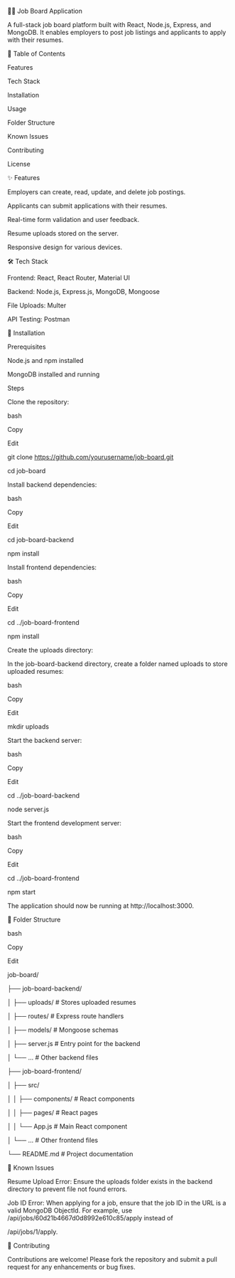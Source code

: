 🧑‍💼 Job Board Application

A full-stack job board platform built with React, Node.js, Express, and MongoDB. It enables employers to post job listings and applicants to apply with their resumes.

📌 Table of Contents

Features

Tech Stack

Installation

Usage

Folder Structure

Known Issues

Contributing

License

✨ Features

Employers can create, read, update, and delete job postings.

Applicants can submit applications with their resumes.

Real-time form validation and user feedback.

Resume uploads stored on the server.

Responsive design for various devices.

🛠 Tech Stack

Frontend: React, React Router, Material UI

Backend: Node.js, Express.js, MongoDB, Mongoose

File Uploads: Multer

API Testing: Postman

🚀 Installation

Prerequisites

Node.js and npm installed

MongoDB installed and running

Steps

Clone the repository:

bash

Copy

Edit

git clone https://github.com/yourusername/job-board.git

cd job-board

Install backend dependencies:

bash

Copy

Edit

cd job-board-backend

npm install

Install frontend dependencies:

bash

Copy

Edit

cd ../job-board-frontend

npm install

Create the uploads directory:

In the job-board-backend directory, create a folder named uploads to store uploaded resumes:

bash

Copy

Edit

mkdir uploads

Start the backend server:


bash

Copy

Edit

cd ../job-board-backend

node server.js

Start the frontend development server:


bash

Copy

Edit

cd ../job-board-frontend

npm start

The application should now be running at http://localhost:3000.


📁 Folder Structure

bash

Copy

Edit

job-board/

├── job-board-backend/

│   ├── uploads/             # Stores uploaded resumes

│   ├── routes/              # Express route handlers

│   ├── models/              # Mongoose schemas

│   ├── server.js            # Entry point for the backend

│   └── ...                  # Other backend files


├── job-board-frontend/

│   ├── src/

│   │   ├── components/      # React components

│   │   ├── pages/           # React pages

│   │   └── App.js           # Main React component

│   └── ...                  # Other frontend files


└── README.md                # Project documentation

🐞 Known Issues

Resume Upload Error: Ensure the uploads folder exists in the backend directory to prevent file not found errors.



Job ID Error: When applying for a job, ensure that the job ID in the URL is a valid MongoDB ObjectId. For example, use /api/jobs/60d21b4667d0d8992e610c85/apply instead of 

/api/jobs/1/apply.



🤝 Contributing

Contributions are welcome! Please fork the repository and submit a pull request for any enhancements or bug fixes.



